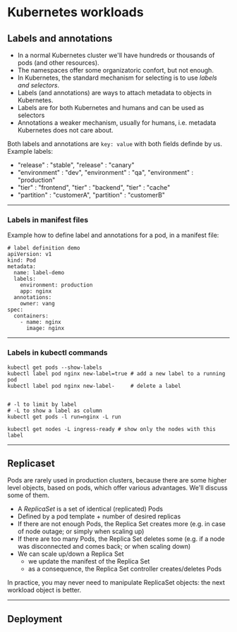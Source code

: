 # Kubernetes workloads

## Labels and annotations

- In a normal Kubernetes cluster we'll have hundreds or thousands of pods (and other resources). 
- The namespaces offer some organizatoric confort, but not enough. 
- In Kubernetes, the standard mechanism for selecting is to use *labels and selectors*.
- Labels (and annotations) are ways to attach metadata to objects in Kubernetes. 
- Labels are for both Kubernetes and humans and can be used as selectors
- Annotations a weaker mechanism, usually for humans, i.e. metadata Kubernetes does not care about.

Both labels and annotations are `key: value` with both fields definde by us. Example labels:
- "release" : "stable", "release" : "canary"
- "environment" : "dev", "environment" : "qa", "environment" : "production"
- "tier" : "frontend", "tier" : "backend", "tier" : "cache"
- "partition" : "customerA", "partition" : "customerB"

---

### Labels in manifest files

Example how to define label and annotations for a pod, in a manifest file:
```
# label definition demo
apiVersion: v1
kind: Pod
metadata:
  name: label-demo
  labels:
    environment: production
    app: nginx
  annotations:
    owner: vang
spec:
  containers:
    - name: nginx
      image: nginx
```

---

### Labels in kubectl commands

```
kubectl get pods --show-labels
kubectl label pod nginx new-label=true # add a new label to a running pod
kubectl label pod nginx new-label-     # delete a label


# -l to limit by label
# -L to show a label as column
kubectl get pods -l run=nginx -L run

kubectl get nodes -L ingress-ready # show only the nodes with this label
```

---

## Replicaset

Pods are rarely used in production clusters, because there are some higher level objects, based on pods, which offer various advantages. We'll discuss some of them.

- A *ReplicaSet* is a set of identical (replicated) Pods
- Defined by a pod template + number of desired replicas
- If there are not enough Pods, the Replica Set creates more (e.g. in case of node outage; or simply when scaling up)
- If there are too many Pods, the Replica Set deletes some  (e.g. if a node was disconnected and comes back; or when scaling down)
- We can scale up/down a Replica Set
  - we update the manifest of the Replica Set
  - as a consequence, the Replica Set controller creates/deletes Pods

In practice, you may never need to manipulate ReplicaSet objects: the next workload object is better. 

---

## Deployment


